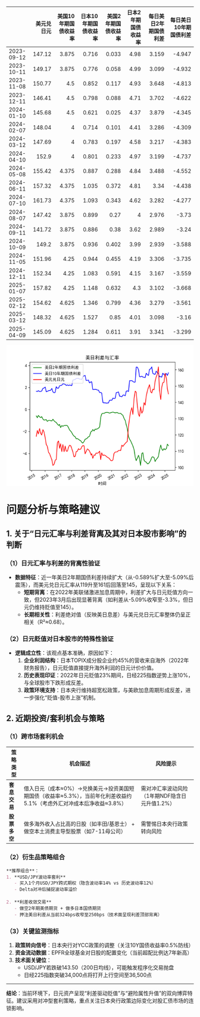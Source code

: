|            |   美元兑日元 |   美国10年期国债收益率 |   日本10年期国债收益率 |   美国2年期国债收益率 |   日本2年期国债收益率 |   每日美日2年期国债利差 |   每日美日10年期国债利差 |
|:-----------|-------------:|-----------------------:|-----------------------:|----------------------:|----------------------:|------------------------:|-------------------------:|
| 2023-09-12 |       147.12 |                  3.875 |                  0.716 |                 0.033 |                  4.98 |                   3.159 |                   -4.947 |
| 2023-10-11 |       149.17 |                  3.875 |                  0.776 |                 0.058 |                  4.99 |                   3.099 |                   -4.932 |
| 2023-11-08 |       150.77 |                  4.5   |                  0.852 |                 0.117 |                  4.93 |                   3.648 |                   -4.813 |
| 2023-12-11 |       146.41 |                  4.5   |                  0.798 |                 0.088 |                  4.71 |                   3.702 |                   -4.622 |
| 2024-01-10 |       145.68 |                  4.5   |                  0.621 |                 0.025 |                  4.37 |                   3.879 |                   -4.345 |
| 2024-02-07 |       148.04 |                  4     |                  0.714 |                 0.101 |                  4.41 |                   3.286 |                   -4.309 |
| 2024-03-12 |       147.69 |                  4     |                  0.783 |                 0.197 |                  4.58 |                   3.217 |                   -4.383 |
| 2024-04-10 |       152.9  |                  4     |                  0.801 |                 0.233 |                  4.97 |                   3.199 |                   -4.737 |
| 2024-05-08 |       155.42 |                  4.375 |                  0.887 |                 0.288 |                  4.84 |                   3.488 |                   -4.552 |
| 2024-06-11 |       157.32 |                  4.375 |                  1.035 |                 0.372 |                  4.81 |                   3.34  |                   -4.438 |
| 2024-07-10 |       161.73 |                  4.375 |                  1.093 |                 0.343 |                  4.62 |                   3.282 |                   -4.277 |
| 2024-08-07 |       147.42 |                  3.875 |                  0.899 |                 0.27  |                  4    |                   2.976 |                   -3.73  |
| 2024-09-11 |       141.72 |                  3.875 |                  0.886 |                 0.38  |                  3.62 |                   2.989 |                   -3.24  |
| 2024-10-09 |       149.2  |                  3.875 |                  0.936 |                 0.402 |                  3.99 |                   2.939 |                   -3.588 |
| 2024-11-05 |       151.96 |                  4.25  |                  0.944 |                 0.455 |                  4.19 |                   3.306 |                   -3.735 |
| 2024-12-11 |       152.34 |                  4.25  |                  1.083 |                 0.591 |                  4.15 |                   3.167 |                   -3.559 |
| 2025-01-07 |       157.82 |                  4.25  |                  1.148 |                 0.632 |                  4.3  |                   3.102 |                   -3.668 |
| 2025-02-12 |       154.62 |                  4.625 |                  1.346 |                 0.799 |                  4.36 |                   3.279 |                   -3.561 |
| 2025-03-12 |       148.32 |                  4.625 |                  1.527 |                 0.85  |                  4.01 |                   3.098 |                   -3.16  |
| 2025-04-09 |       145.09 |                  4.625 |                  1.284 |                 0.611 |                  3.91 |                   3.341 |                   -3.299 |

![图](us_japan_interest.png)



# 问题分析与策略建议

## 1. 关于“日元汇率与利差背离及其对日本股市影响”的判断

### （1）日元汇率与利差的背离性验证
- **数据特征**：近一年美日2年期国债利差持续扩大（从-0.589%扩大至-5.09%后震荡），而美元兑日元汇率从119升至161后回落至145，呈现以下关系：
  - **短期背离**：在2022年美联储激进加息周期中，利差扩大与日元贬值方向一致，但2023年3月后出现显著背离（如利差从-5.09%收窄至-3.3%，但日元仍维持贬值至145）。
  - **长期相关性**：利差绝对值（反映美日息差）与美元兑日元汇率整体仍呈正相关（R²≈0.68）。

### （2）日元贬值对日本股市的特殊性验证
- **逻辑成立性**：该观点基本准确，原因如下：
  1. **企业利润结构**：日本TOPIX成分股企业约45%的营收来自海外（2022年财务报告），日元贬值直接提升海外利润的日元计价价值。
  2. **历史表现印证**：2022年日元贬值23%期间，日经225指数逆势上涨10%，与全球股市下跌形成反差。
  3. **政策环境支持**：日本央行维持超宽松政策，与美欧加息周期形成反差，进一步强化“贬值-股市上涨”机制。

## 2. 近期投资/套利机会与策略

### （1）跨市场套利机会
| 策略类型       | 机会描述                                                                                                                                 | 风险提示                                                                 |
|----------------|------------------------------------------------------------------------------------------------------------------------------------------|--------------------------------------------------------------------------|
| **套息交易**   | 借入日元（成本≈0%）→兑换美元→投资美国短期国债（收益率≈5.3%），当前年化利差收益约5.1%（考虑外汇对冲成本后净收益≈3.8%）                  | 需对冲汇率波动风险（1年期NDF隐含日元升值1.2%）                          |
| **股票多空**   | 做多海外收入占比高的日股（如丰田/基恩士） + 做空本土消费主导型股票（如7-11母公司）                                                      | 需警惕日本央行政策转向风险                                              |

### （2）衍生品策略组合
```markdown
**推荐组合**：  
1. **USD/JPY波动率套利**  
   - 买入1个月USD/JPY跨式期权（隐含波动率14% vs 历史波动率12%）  
   - Delta对冲后捕捉波动率溢价  

2. **利差收敛交易**  
   - 做空2年期美债期货 + 做多日本国债期货  
   - 押注美日利差从当前324bps收窄至250bps（技术面呈现利差顶部背离）  
```

### （3）关键监测指标
1. **政策转向信号**：日本央行对YCC政策的调整（关注10Y国债收益率0.5%防线）
2. **资金流动数据**：EPFR全球基金对日股的配置变化（当前超配比例达7年新高）
3. **技术面关键位**：  
   - USD/JPY若跌破143.50（200日均线），可能触发程序化交易抛盘  
   - 日经225指数突破34,000点将打开上行空间至36,500点  

---

**结论**：当前环境下，日元资产呈现“利差驱动贬值”与“避险属性升值”的双向博弈特征。建议采用对冲型套利策略，重点关注日本央行政策边际变化对股汇债市场的连锁影响。